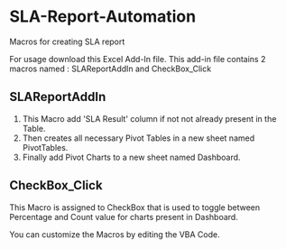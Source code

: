 # SLA-Report-Automation
Macros for creating SLA report

For usage download this Excel Add-In file. This add-in file contains 2 macros named : SLAReportAddIn and CheckBox_Click

## SLAReportAddIn
1. This Macro add 'SLA Result' column if not not already present in the Table. 
2. Then creates all necessary Pivot Tables in a new sheet named PivotTables.
3. Finally add Pivot Charts to a new sheet named Dashboard. 

## CheckBox_Click
This Macro is assigned to CheckBox that is used to toggle between Percentage and Count value for charts present in Dashboard.

You can customize the Macros by editing the VBA Code.

